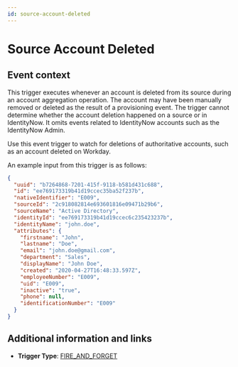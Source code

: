 ```yaml
---
id: source-account-deleted
---
```


# Source Account Deleted

## Event context

This trigger executes whenever an account is deleted from its source during an account aggregation operation. The account may have been manually removed or deleted as the result of a provisioning event. The trigger cannot determine whether the account deletion happened on a source or in IdentityNow. It omits events related to IdentityNow accounts such as the IdentityNow Admin.

Use this event trigger to watch for deletions of authoritative accounts, such as an account deleted on Workday.

An example input from this trigger is as follows:

```json
{
  "uuid": "b7264868-7201-415f-9118-b581d431c688",
  "id": "ee769173319b41d19ccec35ba52f237b",
  "nativeIdentifier": "E009",
  "sourceId": "2c918082814e693601816e09471b29b6",
  "sourceName": "Active Directory",
  "identityId": "ee769173319b41d19ccec6c235423237b",
  "identityName": "john.doe",
  "attributes": {
    "firstname": "John",
    "lastname": "Doe",
    "email": "john.doe@gmail.com",
    "department": "Sales",
    "displayName": "John Doe",
    "created": "2020-04-27T16:48:33.597Z",
    "employeeNumber": "E009",
    "uid": "E009",
    "inactive": "true",
    "phone": null,
    "identificationNumber": "E009"
  }
}
```

## Additional information and links

- **Trigger Type**: [FIRE_AND_FORGET](../trigger-types.md#fire-and-forget)
 <!-- [Input schema](https://developer.sailpoint.com/apis/beta/#section/Source-Account-Deleted-Event-Trigger-Input) -->

